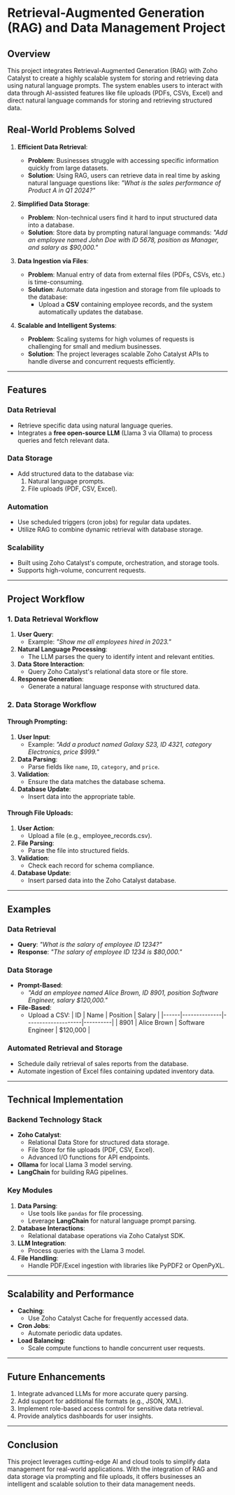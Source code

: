 # Retrieval-Augmented Generation (RAG) and Data Management Project

## **Overview**
This project integrates Retrieval-Augmented Generation (RAG) with Zoho Catalyst to create a highly scalable system for storing and retrieving data using natural language prompts. The system enables users to interact with data through AI-assisted features like file uploads (PDFs, CSVs, Excel) and direct natural language commands for storing and retrieving structured data.

## **Real-World Problems Solved**

1. **Efficient Data Retrieval**:
   - **Problem**: Businesses struggle with accessing specific information quickly from large datasets.
   - **Solution**: Using RAG, users can retrieve data in real time by asking natural language questions like:
     *"What is the sales performance of Product A in Q1 2024?"*

2. **Simplified Data Storage**:
   - **Problem**: Non-technical users find it hard to input structured data into a database.
   - **Solution**: Store data by prompting natural language commands:
     *"Add an employee named John Doe with ID 5678, position as Manager, and salary as $90,000."*

3. **Data Ingestion via Files**:
   - **Problem**: Manual entry of data from external files (PDFs, CSVs, etc.) is time-consuming.
   - **Solution**: Automate data ingestion and storage from file uploads to the database:
     - Upload a **CSV** containing employee records, and the system automatically updates the database.

4. **Scalable and Intelligent Systems**:
   - **Problem**: Scaling systems for high volumes of requests is challenging for small and medium businesses.
   - **Solution**: The project leverages scalable Zoho Catalyst APIs to handle diverse and concurrent requests efficiently.

---

## **Features**

### **Data Retrieval**
- Retrieve specific data using natural language queries.
- Integrates a **free open-source LLM** (Llama 3 via Ollama) to process queries and fetch relevant data.

### **Data Storage**
- Add structured data to the database via:
  1. Natural language prompts.
  2. File uploads (PDF, CSV, Excel).

### **Automation**
- Use scheduled triggers (cron jobs) for regular data updates.
- Utilize RAG to combine dynamic retrieval with database storage.

### **Scalability**
- Built using Zoho Catalyst's compute, orchestration, and storage tools.
- Supports high-volume, concurrent requests.

---

## **Project Workflow**

### **1. Data Retrieval Workflow**
1. **User Query**:
   - Example: *"Show me all employees hired in 2023."*
2. **Natural Language Processing**:
   - The LLM parses the query to identify intent and relevant entities.
3. **Data Store Interaction**:
   - Query Zoho Catalyst's relational data store or file store.
4. **Response Generation**:
   - Generate a natural language response with structured data.

### **2. Data Storage Workflow**
#### **Through Prompting**:
1. **User Input**:
   - Example: *"Add a product named Galaxy S23, ID 4321, category Electronics, price $999."*
2. **Data Parsing**:
   - Parse fields like `name`, `ID`, `category`, and `price`.
3. **Validation**:
   - Ensure the data matches the database schema.
4. **Database Update**:
   - Insert data into the appropriate table.

#### **Through File Uploads**:
1. **User Action**:
   - Upload a file (e.g., employee_records.csv).
2. **File Parsing**:
   - Parse the file into structured fields.
3. **Validation**:
   - Check each record for schema compliance.
4. **Database Update**:
   - Insert parsed data into the Zoho Catalyst database.

---

## **Examples**

### **Data Retrieval**
- **Query**: *"What is the salary of employee ID 1234?"*
- **Response**: *"The salary of employee ID 1234 is $80,000."*

### **Data Storage**
- **Prompt-Based**:
  - *"Add an employee named Alice Brown, ID 8901, position Software Engineer, salary $120,000."*
- **File-Based**:
  - Upload a CSV:
    | ID   | Name         | Position           | Salary   |
    |------|--------------|--------------------|----------|
    | 8901 | Alice Brown  | Software Engineer  | $120,000 |

### **Automated Retrieval and Storage**
- Schedule daily retrieval of sales reports from the database.
- Automate ingestion of Excel files containing updated inventory data.

---

## **Technical Implementation**

### **Backend Technology Stack**
- **Zoho Catalyst**:
  - Relational Data Store for structured data storage.
  - File Store for file uploads (PDF, CSV, Excel).
  - Advanced I/O functions for API endpoints.
- **Ollama** for local Llama 3 model serving.
- **LangChain** for building RAG pipelines.

### **Key Modules**
1. **Data Parsing**:
   - Use tools like `pandas` for file processing.
   - Leverage **LangChain** for natural language prompt parsing.
2. **Database Interactions**:
   - Relational database operations via Zoho Catalyst SDK.
3. **LLM Integration**:
   - Process queries with the Llama 3 model.
4. **File Handling**:
   - Handle PDF/Excel ingestion with libraries like PyPDF2 or OpenPyXL.

---

## **Scalability and Performance**
- **Caching**:
  - Use Zoho Catalyst Cache for frequently accessed data.
- **Cron Jobs**:
  - Automate periodic data updates.
- **Load Balancing**:
  - Scale compute functions to handle concurrent user requests.

---

## **Future Enhancements**
1. Integrate advanced LLMs for more accurate query parsing.
2. Add support for additional file formats (e.g., JSON, XML).
3. Implement role-based access control for sensitive data retrieval.
4. Provide analytics dashboards for user insights.

---

## **Conclusion**
This project leverages cutting-edge AI and cloud tools to simplify data management for real-world applications. With the integration of RAG and data storage via prompting and file uploads, it offers businesses an intelligent and scalable solution to their data management needs.
